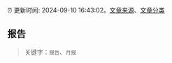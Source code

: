 :alarm_clock: 更新时间: 2024-09-10 16:43:02。[文章来源](/README.md)、[文章分类](/TAGS.md)

## 报告


> 关键字：`报告`、`月报`



